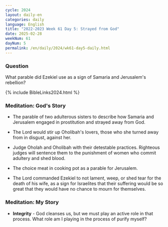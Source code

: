 ```yaml
---
cycle: 2024
layout: daily-en
categories: daily
language: English
title: "2022-2023 Week 61 Day 5: Strayed from God"
date: 2025-02-28
weekNum: 61
dayNum: 5
permalink: /en/daily/2024/wk61-day5-daily.html
---
```


### Question     
What parable did Ezekiel use as a sign of Samaria and Jerusalem's rebellion?


{% include BibleLinks2024.html %}

### Meditation: God's Story   
+ The parable of two adulterous sisters to describe how Samaria and Jerusalem engaged in prostitution and strayed away from God. 

+ The Lord would stir up Oholibah's lovers, those who she turned away from in disgust, against her. 

+ Judge Oholah and Oholibah with their detestable practices. Righteous judges will sentence them to the punishment of women who commit adultery and shed blood. 

+ The choice meat in cooking pot as a parable for Jerusalem. 

+ The Lord commanded Ezekiel to not lament, weep, or shed tear for the death of his wife, as a sign for Israelites that their suffering would be so great that they would have no chance to mourn for themselves. 

### Meditation: My Story   
+ **Integrity** - God cleanses us, but we must play an active role in that process. What role am I playing in the process of purify myself?
